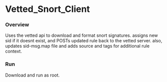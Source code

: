 # Vetted_Snort_Client

### Overview

Uses the vetted api to download and format snort signatures. assigns new sid if it doesnt exist, and POSTs updated rule back to the vetted server. also, updates sid-msg.map file and adds source and tags for additional rule context.

### Run

Download and run as root.